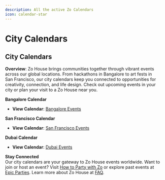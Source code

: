```yaml
---
description: All the active Zo Calendars
icon: calendar-star
---
```


# City Calendars

## City Calendars

**Overview**: Zo House brings communities together through vibrant events across our global locations. From hackathons in Bangalore to art fests in San Francisco, our city calendars keep you connected to opportunities for creativity, connection, and life design. Check out upcoming events in your city or plan your visit to a Zo House near you.

**Bangalore Calendar**

* **View Calendar**: [Bangalore Events](https://lu.ma/experiences)

**San Francisco Calendar**

* **View Calendar**: [San Francisco Events](https://lu.ma/SFOxZo)

**Dubai Calendar**

* **View Calendar**: [Dubai Events](https://lu.ma/DXBxZo)

**Stay Connected**\
Our city calendars are your gateway to Zo House events worldwide. Want to join or host an event? Visit [How to Party with Zo](https://samuraizan.gitbook.io/zo-house-wiki/how-to-party-with-zo) or explore past events at [Epic Parties](https://samuraizan.gitbook.io/zo-house-wiki/epic-parties). Learn more about Zo House at [FAQ](https://samuraizan.gitbook.io/zo-house-wiki/faq).
